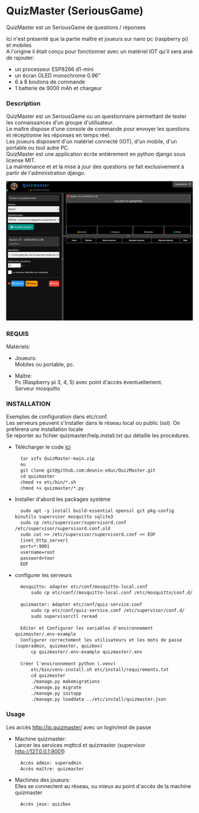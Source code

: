 # QuizMaster (SeriousGame)
QuizMaster est un SeriousGame de  questions / réponses

Ici n'est présenté que la partie maître et joueurs sur nano pc (raspberry pi) et mobiles<br>
A l'origine il était conçu pour fonctionner avec un matériel IOT qu'il sera aisé de rajouter:

 - un processeur ESP8266 d1-mini
 - un écran OLED monochrome 0.96"
 - 6 à 8 boutons de commande
 - 1 batterie de 9000 mAh et chargeur
    
### Description
QuizMaster est un SeriousGame ou un questionnaire permettant de tester les connaissances d'un groupe d'utilisateur.<br>
Le maître dispose d'une console de commande pour envoyer les questions et réceptionne les réponses en temps réel.<br>
Les joueurs disposent d'un matériel connecté (IOT), d'un mobile, d'un portable ou tout autre PC.<br>
QuizMaster est une application écrite entièrement en python django sous license MIT.<br>
La maintenance et et la mise à jour des questions se fait exclusivement à partir de l'administration django.<br>

<img title="quizmaster" alt="Alt text" src="etc/install/quizmaster.png">

### REQUIS
Matériels:
- Joueurs:<br>
    Mobiles ou portable, pc.
    
- Maître:<br>
    Pc (Raspberry pi 3, 4, 5) avec point d'accès éventuellement.<br>
    Serveur mosquitto 


### INSTALLATION
Exemples de configuration dans etc/conf.<br>
Les serveurs peuvent s'installer dans le réseau local ou public (ssl). On préférera une installation locale<br>
Se reporter au fichier quizmaster/help.install.txt qui détaille les procédures.


- Télécharger le code [ici](https://github.com/deunix-educ/QuizMaster)

        tar xzfv QuizMaster-main.zip
        ou
        git clone git@github.com:deunix-educ/QuizMaster.git
        cd quizmaster
        chmod +x etc/bin/*.sh
        chmod +x quizmaster/*.py
        
- Installer d'abord les packages système

        sudo apt -y install build-essential openssl git pkg-config binutils supervisor mosquitto sqlite3
        sudo cp /etc/supervisor/supervisord.conf /etc/supervisor/supervisord.conf.old
        sudo cat >> /etc/supervisor/supervisord.conf << EOF
        [inet_http_server]
        port=*:9001
        username=root
        password=toor
        EOF    
    
- configurer les serveurs<br>
                    
        mosquitto: adapter etc/conf/mosquitto-local.conf
            sudo cp etc/conf//mosquitto-local.conf /etc/mosquitto/conf.d/
      
        quizmaster: Adapter etc/conf/quiz-service.conf
            sudo cp etc/conf/quiz-service.conf /etc/supervisor/conf.d/
            sudo supervisorctl reread 

        Editer et Configurer les variables d'environnement quizmaster/.env-example
        Configurer correctement les utilisateurs et les mots de passe (superadmin, quizmaster, quizbox)
            cp quizmaster/.env-example quizmaster/.env 
            
        Créer l'environnement python (.venv)
            etc/bin/venv-install.sh etc/install/requirements.txt            
            cd quizmaster
            ./manage.py makemigrations
            ./manage.py migrate
            ./manage.py initapp
            ./manage.py loaddata ../etc/install/quizmaster.json

### Usage
Les accès http://ip.quizmaster/ avec un login/mot de passe

- Machine quizmaster:<br>
    Lancer les services mqttcd et quizmaster (supervisor http://127.0.0.1:9001)

        Accès admin: superadmin
        Accès maître: quizmaster

- Machines des joueurs:<br>
    Elles se connectent au réseau, ou mieux au point d'accès de la machine quizmaster

        Accès jeux: quizbox
